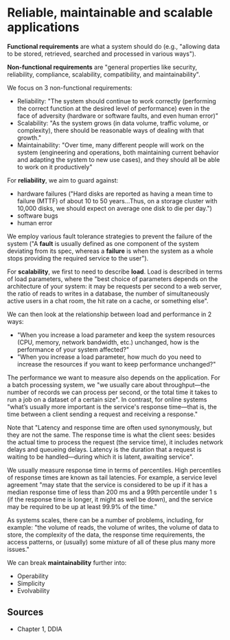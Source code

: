 # Reliable, maintainable and scalable applications

**Functional requirements** are what a system should do (e.g., "allowing data to be stored, retrieved, searched and processed in various ways").

**Non-functional requirements** are "general properties like security, reliability, compliance, scalability, compatibility, and maintainability".

We focus on 3 non-functional requirements:
* Reliability: "The system should continue to work correctly (performing the correct function at the desired level of performance) even in the face of adversity (hardware or software faults, and even human error)"
* Scalability: "As the system grows (in data volume, traffic volume, or complexity), there should be reasonable ways of dealing with that growth."
* Maintainability: "Over time, many different people will work on the system (engineering and operations, both maintaining current behavior and adapting the system to new use cases), and they should all be able to work on it productively"

For **reliability**, we aim to guard against:
* hardware failures ("Hard disks are reported as having a mean time to failure (MTTF) of about 10 to 50 years...Thus, on a storage cluster with 10,000 disks, we should expect on average one disk to die per day.")
* software bugs
* human error

We employ various fault tolerance strategies to prevent the failure of the system ("A **fault** is usually defined as one component of the system deviating from its spec, whereas a **failure** is when the system as a whole stops providing the required service to the user").

For **scalability**, we first to need to describe **load**. Load is described in terms of load parameters, where the "best choice of parameters depends on the architecture of your system: it may be requests per second to a web server, the ratio of reads to writes in a database, the number of simultaneously active users in a chat room, the hit rate on a cache, or something else".

We can then look at the relationship between load and performance in 2 ways:
* "When you increase a load parameter and keep the system resources (CPU, memory, network bandwidth, etc.) unchanged, how is the performance of your system affected?"
* "When you increase a load parameter, how much do you need to increase the resources if you want to keep performance unchanged?"

The performance we want to measure also depends on the application. For a batch processing system, we "we usually care about throughput—the number of records we can process per second, or the total time it takes to run a job on a dataset of a certain size". In contrast, for online systems "what’s usually more important is the service's response time—that is, the time between a client sending a request and receiving a response."

Note that "Latency and response time are often used synonymously, but they are not the same. The response time is what the client sees: besides the actual time to process the request (the service time), it includes network delays and queueing delays. Latency is the duration that a request is waiting to be handled—during which it is latent, awaiting service".

We usually measure response time in terms of percentiles. High percentiles of response times are known as tail latencies. For example, a service level agreement "may state that the service is considered to be up if it has a median response time of less than 200 ms and a 99th percentile under 1 s (if the response time is longer, it might as well be down), and the service may be required to be up at least 99.9% of the time."

As systems scales, there can be a number of problems, including, for example: "the volume of reads, the volume of writes, the volume of data to store, the complexity of the data, the response time requirements, the access patterns, or (usually) some mixture of all of these plus many more issues."

We can break **maintainability** further into:
* Operability
* Simplicity
* Evolvability

## Sources

* Chapter 1, DDIA